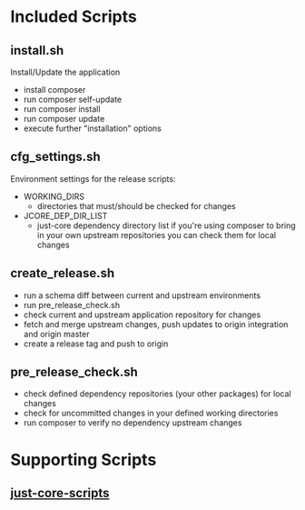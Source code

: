 # Included Scripts

## install.sh

Install/Update the application
* install composer
* run composer self-update
* run composer install
* run composer update
* execute further "installation" options

## cfg_settings.sh
Environment settings for the release scripts:
* WORKING_DIRS
  * directories that must/should be checked for changes 
* JCORE_DEP_DIR_LIST
  * just-core dependency directory list if you're using composer to bring in your own upstream repositories you can check them for local changes
  
## create_release.sh
* run a schema diff between current and upstream environments
* run pre_release_check.sh
* check current and upstream application repository for changes
* fetch and merge upstream changes, push updates to origin integration and origin master
* create a release tag and push to origin 

## pre_release_check.sh
* check defined dependency repositories (your other packages) for local changes
* check for uncommitted changes in your defined working directories 
* run composer to verify no dependency upstream changes

# Supporting Scripts
## [just-core-scripts](https://chglongstone.github.io/just-core-scripts)